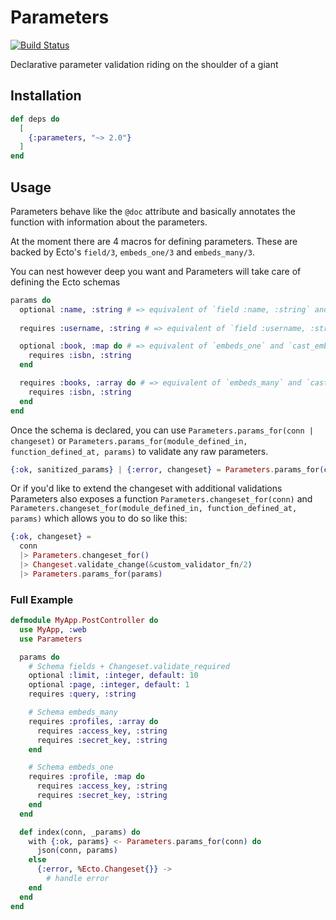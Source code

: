 # Parameters

[![Build Status](https://travis-ci.com/imranismail/parameters.ex.svg?branch=master)](https://travis-ci.com/imranismail/parameters.ex)

Declarative parameter validation riding on the shoulder of a giant

## Installation

```elixir
def deps do
  [
    {:parameters, "~> 2.0"}
  ]
end
```

## Usage

Parameters behave like the `@doc` attribute and basically annotates the function with information about the parameters.

At the moment there are 4 macros for defining parameters. These are backed by Ecto's `field/3`, `embeds_one/3` and `embeds_many/3`.

You can nest however deep you want and Parameters will take care of defining the Ecto schemas

```elixir
params do
  optional :name, :string # => equivalent of `field :name, :string` and `cast`
  
  requires :username, :string # => equivalent of `field :username, :string` and `validate_required`

  optional :book, :map do # => equivalent of `embeds_one` and `cast_embed`
    requires :isbn, :string
  end

  requires :books, :array do # => equivalent of `embeds_many` and `cast_embed(required: true)`
    requires :isbn, :string
  end
end
```

Once the schema is declared, you can use `Parameters.params_for(conn | changeset)` or `Parameters.params_for(module_defined_in, function_defined_at, params)` to validate any raw parameters.

```elixir
{:ok, sanitized_params} | {:error, changeset} = Parameters.params_for(conn)
```

Or if you'd like to extend the changeset with additional validations Parameters also exposes a function `Parameters.changeset_for(conn)` and `Parameters.changeset_for(module_defined_in, function_defined_at, params)` which allows you to do so like this:

```elixir
{:ok, changeset} =
  conn
  |> Parameters.changeset_for()
  |> Changeset.validate_change(&custom_validator_fn/2)
  |> Parameters.params_for(params)
```

### Full Example

```elixir
defmodule MyApp.PostController do
  use MyApp, :web
  use Parameters

  params do
    # Schema fields + Changeset.validate_required
    optional :limit, :integer, default: 10
    optional :page, :integer, default: 1
    requires :query, :string

    # Schema embeds_many
    requires :profiles, :array do
      requires :access_key, :string
      requires :secret_key, :string
    end

    # Schema embeds_one
    requires :profile, :map do
      requires :access_key, :string
      requires :secret_key, :string
    end
  end

  def index(conn, _params) do
    with {:ok, params} <- Parameters.params_for(conn) do
      json(conn, params)
    else
      {:error, %Ecto.Changeset{}} ->
        # handle error
    end
  end
end
```

